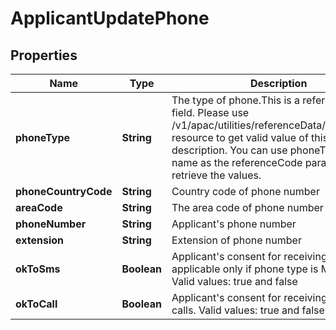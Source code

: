 # ApplicantUpdatePhone

## Properties
Name | Type | Description | Notes
------------ | ------------- | ------------- | -------------
**phoneType** | **String** | The type of phone.This is a reference data field. Please use /v1/apac/utilities/referenceData/{phoneType} resource to get valid value of this field with description. You can use phoneType field name as the referenceCode parameter to retrieve the values. | 
**phoneCountryCode** | **String** | Country code of phone number | 
**areaCode** | **String** | The area code of phone number |  [optional]
**phoneNumber** | **String** | Applicant&#x27;s phone number | 
**extension** | **String** | Extension of phone number |  [optional]
**okToSms** | **Boolean** | Applicant&#x27;s consent for receiving sms. This is applicable only if phone type is MOBILE. Valid values: true and false |  [optional]
**okToCall** | **Boolean** | Applicant&#x27;s consent for receiving phone calls. Valid values: true and false |  [optional]

